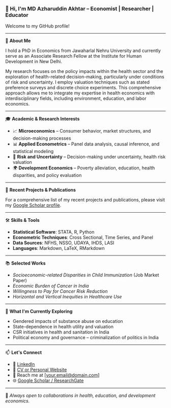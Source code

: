 ### 👋 Hi, I'm MD Azharuddin Akhtar – Economist | Researcher | Educator

Welcome to my GitHub profile!

---

🧠 **About Me**

I hold a PhD in Economics from Jawaharlal Nehru University and currently serve as an Associate Research Fellow at the Institute for Human Development in New Delhi. 

My research focuses on the policy impacts within the health sector and the exploration of health-related decision-making, particularly under conditions of risk and uncertainty. I employ valuation techniques such as stated preference surveys and discrete choice experiments. This comprehensive approach allows me to integrate my expertise in health economics with interdisciplinary fields, including environment, education, and labor economics.

---

🎓 **Academic & Research Interests**

- 📈 **Microeconomics** – Consumer behavior, market structures, and decision-making processes
- 📊 **Applied Econometrics** – Panel data analysis, causal inference, and statistical modeling
- 🎲 **Risk and Uncertainty** – Decision-making under uncertainty, health risk valuation
- 🌍 **Development Economics** – Poverty alleviation, education, health disparities, and policy evaluation

---

📌 **Recent Projects & Publications**

For a comprehensive list of my recent projects and publications, please visit my [Google Scholar profile](https://scholar.google.com/citations?user=qPKYW08AAAAJ&hl=en).

---

🛠️ **Skills & Tools**

- **Statistical Software**: STATA, R, Python
- **Econometric Techniques**: Cross Sectional, Time Series, and Panel
- **Data Sources**: NFHS, NSSO, UDAYA, IHDS, LASI
- **Languages**: Markdown, LaTeX, RMarkdown

---

📚 **Selected Works**

- *Socioeconomic-related Disparities in Child Immunization* (Job Market Paper)
- *Economic Burden of Cancer in India*
- *Willingness to Pay for Cancer Risk Reduction*
- *Horizontal and Vertical Inequities in Healthcare Use*

---

🧩 **What I'm Currently Exploring**

- Gendered impacts of substance abuse on education
- State-dependence in health utility and valuation
- CSR initiatives in health and sanitation in India
- Political economy and governance – criminalization of politics in India

---

📫 **Let's Connect**

- 💼 [LinkedIn](#)  
- 📄 [CV or Personal Website](#)  
- 📧 Reach me at [your.email@domain.com]  
- 🌐 [Google Scholar / ResearchGate](#)

---

🔭 *Always open to collaborations in health, education, and development economics.*
